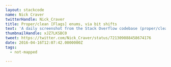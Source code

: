 ```yaml
---
layout: stackcode
name: Nick Craver
twitterHandle: Nick_Craver
title: Proper/clean [Flags] enums, via bit shifts
text: 'A daily screenshot from the Stack Overflow codebase (proper/clean [Flags] enums, via bit shifts). '
thumbnailHandle: xJZ7LKSBC0
tweet: https://twitter.com/Nick_Craver/status/721309088458674176
date: 2016-04-16T12:07:42.0000000Z
tags:
  - not-mapped

---
```

